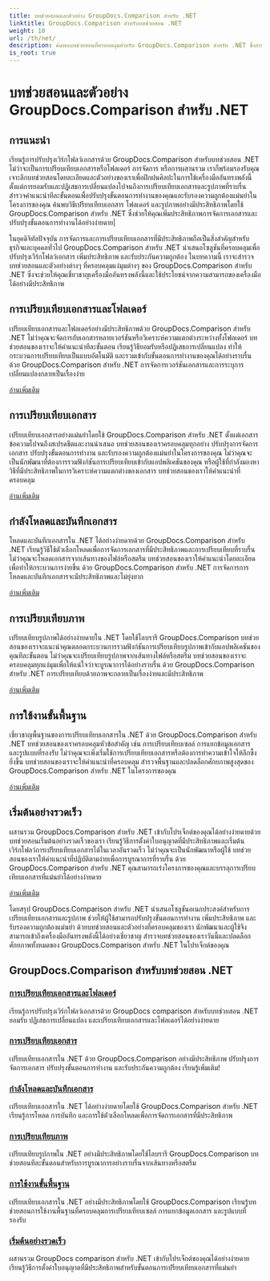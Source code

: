 ```yaml
---
title: บทช่วยสอนและตัวอย่าง GroupDocs.Comparison สำหรับ .NET
linktitle: GroupDocs.Comparison สำหรับบทช่วยสอน .NET
weight: 10
url: /th/net/
description: ค้นพบบทช่วยสอนที่ครอบคลุมสำหรับ GroupDocs.Comparison สำหรับ .NET ซึ่งอำนวยความสะดวกในการเปรียบเทียบเอกสารและโฟลเดอร์ที่มีประสิทธิภาพ การจัดการ และการบูรณาการได้อย่างง่ายดาย
is_root: true
---
```


# บทช่วยสอนและตัวอย่าง GroupDocs.Comparison สำหรับ .NET

## การแนะนำ

เรียนรู้การปรับปรุงเวิร์กโฟลว์เอกสารด้วย GroupDocs.Comparison สำหรับบทช่วยสอน .NET ไม่ว่าจะเป็นการเปรียบเทียบเอกสารหรือโฟลเดอร์ การจัดการ หรือการผสานรวม เราก็พร้อมรองรับคุณ เจาะลึกบทช่วยสอนโดยละเอียดและตัวอย่างของเราเพื่อฝึกฝนศิลปะในการใช้เครื่องมืออันทรงพลังนี้ ตั้งแต่การยอมรับและปฏิเสธการเปลี่ยนแปลงไปจนถึงการเปรียบเทียบเอกสารและรูปภาพที่ราบรื่น สำรวจคำแนะนำทีละขั้นตอนเพื่อปรับปรุงขั้นตอนการทำงานของคุณและรับรองความถูกต้องแม่นยำในโครงการของคุณ ค้นพบวิธีเปรียบเทียบเอกสาร โฟลเดอร์ และรูปภาพอย่างมีประสิทธิภาพโดยใช้ GroupDocs.Comparison สำหรับ .NET ซึ่งช่วยให้คุณเพิ่มประสิทธิภาพการจัดการเอกสารและปรับปรุงขั้นตอนการทำงานได้อย่างง่ายดาย|

ในยุคดิจิทัลปัจจุบัน การจัดการและการเปรียบเทียบเอกสารที่มีประสิทธิภาพถือเป็นสิ่งสำคัญสำหรับธุรกิจและบุคคลทั่วไป GroupDocs.Comparison สำหรับ .NET นำเสนอโซลูชันที่ครอบคลุมเพื่อปรับปรุงเวิร์กโฟลว์เอกสาร เพิ่มประสิทธิภาพ และรับประกันความถูกต้อง ในบทความนี้ เราจะสำรวจบทช่วยสอนและตัวอย่างต่างๆ ที่ครอบคลุมแง่มุมต่างๆ ของ GroupDocs.Comparison สำหรับ .NET ซึ่งจะช่วยให้คุณเชี่ยวชาญเครื่องมืออันทรงพลังนี้และใช้ประโยชน์จากความสามารถของเครื่องมือได้อย่างมีประสิทธิภาพ

## การเปรียบเทียบเอกสารและโฟลเดอร์

เปรียบเทียบเอกสารและโฟลเดอร์อย่างมีประสิทธิภาพด้วย GroupDocs.Comparison สำหรับ .NET ไม่ว่าคุณจะจัดการกับเอกสารหลายเวอร์ชันหรือวิเคราะห์ความแตกต่างระหว่างทั้งโฟลเดอร์ บทช่วยสอนของเราจะให้คำแนะนำทีละขั้นตอน เรียนรู้วิธียอมรับหรือปฏิเสธการเปลี่ยนแปลง ทำให้กระบวนการเปรียบเทียบเป็นแบบอัตโนมัติ และรวมเข้ากับขั้นตอนการทำงานของคุณได้อย่างราบรื่น ด้วย GroupDocs.Comparison สำหรับ .NET การจัดการเวอร์ชันเอกสารและการระบุการเปลี่ยนแปลงกลายเป็นเรื่องง่าย

[อ่านเพิ่มเติม](./documents-and-folder-comparison/)

## การเปรียบเทียบเอกสาร

เปรียบเทียบเอกสารอย่างแม่นยำโดยใช้ GroupDocs.Comparison สำหรับ .NET ตั้งแต่เอกสารข้อความไปจนถึงสเปรดชีตและงานนำเสนอ บทช่วยสอนของเราครอบคลุมทุกอย่าง ปรับปรุงการจัดการเอกสาร ปรับปรุงขั้นตอนการทำงาน และรับรองความถูกต้องแม่นยำในโครงการของคุณ ไม่ว่าคุณจะเป็นนักพัฒนาที่ต้องการรวมฟังก์ชันการเปรียบเทียบเข้ากับแอปพลิเคชันของคุณ หรือผู้ใช้ที่กำลังมองหาวิธีที่มีประสิทธิภาพในการวิเคราะห์ความแตกต่างของเอกสาร บทช่วยสอนของเราให้คำแนะนำที่ครอบคลุม

[อ่านเพิ่มเติม](./document-comparison/)

## กำลังโหลดและบันทึกเอกสาร

โหลดและบันทึกเอกสารใน .NET ได้อย่างง่ายดายด้วย GroupDocs.Comparison สำหรับ .NET เรียนรู้วิธีใช้ตัวเลือกโหลดเพื่อการจัดการเอกสารที่มีประสิทธิภาพและการเปรียบเทียบที่ราบรื่น ไม่ว่าคุณจะโหลดเอกสารจากเส้นทางของไฟล์หรือสตรีม บทช่วยสอนของเราให้คำแนะนำโดยละเอียดเพื่อทำให้กระบวนการง่ายขึ้น ด้วย GroupDocs.Comparison สำหรับ .NET การจัดการการโหลดและบันทึกเอกสารจะมีประสิทธิภาพและไม่ยุ่งยาก

[อ่านเพิ่มเติม](./loading-and-saving-documents/)

## การเปรียบเทียบภาพ

เปรียบเทียบรูปภาพได้อย่างง่ายดายใน .NET โดยใช้ไลบรารี GroupDocs.Comparison บทช่วยสอนของเราจะแนะนำคุณตลอดกระบวนการรวมฟังก์ชันการเปรียบเทียบรูปภาพเข้ากับแอปพลิเคชันของคุณทีละขั้นตอน ไม่ว่าคุณจะเปรียบเทียบรูปภาพจากเส้นทางไฟล์หรือสตรีม บทช่วยสอนของเราจะครอบคลุมทุกแง่มุมเพื่อให้แน่ใจว่าจะบูรณาการได้อย่างราบรื่น ด้วย GroupDocs.Comparison สำหรับ .NET การเปรียบเทียบด้วยภาพจะกลายเป็นเรื่องง่ายและมีประสิทธิภาพ

[อ่านเพิ่มเติม](./image-comparison/)

## การใช้งานขั้นพื้นฐาน 

เชี่ยวชาญพื้นฐานของการเปรียบเทียบเอกสารใน .NET ด้วย GroupDocs.Comparison สำหรับ .NET บทช่วยสอนของเราครอบคลุมหัวข้อสำคัญ เช่น การเปรียบเทียบเซลล์ การแยกข้อมูลเอกสาร และรูปแบบที่รองรับ ไม่ว่าคุณจะเพิ่งเริ่มใช้การเปรียบเทียบเอกสารหรือต้องการทำความเข้าใจให้ลึกซึ้งยิ่งขึ้น บทช่วยสอนของเราจะให้คำแนะนำที่ครอบคลุม สำรวจพื้นฐานและปลดล็อกศักยภาพสูงสุดของ GroupDocs.Comparison สำหรับ .NET ในโครงการของคุณ

[อ่านเพิ่มเติม](./basic-usage/)

## เริ่มต้นอย่างรวดเร็ว 

ผสานรวม GroupDocs.Comparison สำหรับ .NET เข้ากับโปรเจ็กต์ของคุณได้อย่างง่ายดายด้วยบทช่วยสอนเริ่มต้นอย่างรวดเร็วของเรา เรียนรู้วิธีการตั้งค่าใบอนุญาตที่มีประสิทธิภาพและเริ่มต้นเวิร์กโฟลว์การเปรียบเทียบเอกสารได้ในเวลาอันรวดเร็ว ไม่ว่าคุณจะเป็นนักพัฒนาหรือผู้ใช้ บทช่วยสอนของเราให้คำแนะนำที่ปฏิบัติตามง่ายเพื่อการบูรณาการที่ราบรื่น ด้วย GroupDocs.Comparison สำหรับ .NET คุณสามารถเร่งโครงการของคุณและบรรลุการเปรียบเทียบเอกสารที่แม่นยำได้อย่างง่ายดาย

[อ่านเพิ่มเติม](./quick-start/)

โดยสรุป GroupDocs.Comparison สำหรับ .NET นำเสนอโซลูชันอเนกประสงค์สำหรับการเปรียบเทียบเอกสารและรูปภาพ ช่วยให้ผู้ใช้สามารถปรับปรุงขั้นตอนการทำงาน เพิ่มประสิทธิภาพ และรับรองความถูกต้องแม่นยำ ด้วยบทช่วยสอนและตัวอย่างที่ครอบคลุมของเรา นักพัฒนาและผู้ใช้จึงสามารถเข้าถึงเครื่องมืออันทรงพลังนี้ได้อย่างเชี่ยวชาญ สำรวจบทช่วยสอนของเราวันนี้และปลดล็อกศักยภาพทั้งหมดของ GroupDocs.Comparison สำหรับ .NET ในโปรเจ็กต์ของคุณ
## GroupDocs.Comparison สำหรับบทช่วยสอน .NET 
### [การเปรียบเทียบเอกสารและโฟลเดอร์](./documents-and-folder-comparison/)
เรียนรู้การปรับปรุงเวิร์กโฟลว์เอกสารด้วย GroupDocs comparison สำหรับบทช่วยสอน .NET ยอมรับ ปฏิเสธการเปลี่ยนแปลง และเปรียบเทียบเอกสารและโฟลเดอร์ได้อย่างง่ายดาย
### [การเปรียบเทียบเอกสาร](./document-comparison/)
เปรียบเทียบเอกสารใน .NET ด้วย GroupDocs.Comparison อย่างมีประสิทธิภาพ ปรับปรุงการจัดการเอกสาร ปรับปรุงขั้นตอนการทำงาน และรับประกันความถูกต้อง เรียนรู้เพิ่มเติม!
### [กำลังโหลดและบันทึกเอกสาร](./loading-and-saving-documents/)
เปรียบเทียบเอกสารใน .NET ได้อย่างง่ายดายโดยใช้ GroupDocs.Comparison สำหรับ .NET เรียนรู้การโหลด การบันทึก และการใช้ตัวเลือกโหลดเพื่อการจัดการเอกสารที่มีประสิทธิภาพ
### [การเปรียบเทียบภาพ](./image-comparison/)
เปรียบเทียบรูปภาพใน .NET อย่างมีประสิทธิภาพโดยใช้ไลบรารี GroupDocs.Comparison บทช่วยสอนทีละขั้นตอนสำหรับการบูรณาการอย่างราบรื่นจากเส้นทางหรือสตรีม
### [การใช้งานขั้นพื้นฐาน](./basic-usage/)
เปรียบเทียบเอกสารใน .NET อย่างมีประสิทธิภาพโดยใช้ GroupDocs.Comparison เรียนรู้บทช่วยสอนการใช้งานพื้นฐานที่ครอบคลุมการเปรียบเทียบเซลล์ การแยกข้อมูลเอกสาร และรูปแบบที่รองรับ
### [เริ่มต้นอย่างรวดเร็ว](./quick-start/)
ผสานรวม GroupDocs comparison สำหรับ .NET เข้ากับโปรเจ็กต์ของคุณได้อย่างง่ายดาย เรียนรู้วิธีการตั้งค่าใบอนุญาตที่มีประสิทธิภาพสำหรับขั้นตอนการเปรียบเทียบเอกสารที่แม่นยำ